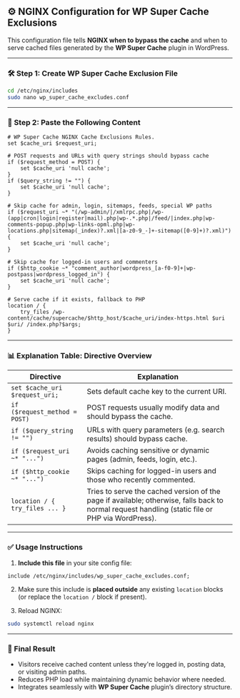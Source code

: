 
## ⚙️ NGINX Configuration for WP Super Cache Exclusions

This configuration file tells **NGINX when to bypass the cache** and when to serve cached files generated by the **WP Super Cache** plugin in WordPress.

---

### 🛠️ Step 1: Create WP Super Cache Exclusion File

```bash
cd /etc/nginx/includes
sudo nano wp_super_cache_excludes.conf
```

---

### 📄 Step 2: Paste the Following Content

```nginx
# WP Super Cache NGINX Cache Exclusions Rules.
set $cache_uri $request_uri;

# POST requests and URLs with query strings should bypass cache
if ($request_method = POST) {
	set $cache_uri 'null cache';
}
if ($query_string != "") {
    set $cache_uri 'null cache';
}

# Skip cache for admin, login, sitemaps, feeds, special WP paths
if ($request_uri ~* "(/wp-admin/|/xmlrpc.php|/wp-(app|cron|login|register|mail).php|wp-.*.php|/feed/|index.php|wp-comments-popup.php|wp-links-opml.php|wp-locations.php|sitemap(_index)?.xml|[a-z0-9_-]+-sitemap([0-9]+)?.xml)") {
    set $cache_uri 'null cache';
}

# Skip cache for logged-in users and commenters
if ($http_cookie ~* "comment_author|wordpress_[a-f0-9]+|wp-postpass|wordpress_logged_in") {
    set $cache_uri 'null cache';
}

# Serve cache if it exists, fallback to PHP
location / {
    try_files /wp-content/cache/supercache/$http_host/$cache_uri/index-https.html $uri $uri/ /index.php?$args;
}
```

---

### 📊 Explanation Table: Directive Overview

| **Directive**                  | **Explanation**                                                                                                                                  |
| ------------------------------ | ------------------------------------------------------------------------------------------------------------------------------------------------ |
| `set $cache_uri $request_uri;` | Sets default cache key to the current URI.                                                                                                       |
| `if ($request_method = POST)`  | POST requests usually modify data and should bypass the cache.                                                                                   |
| `if ($query_string != "")`     | URLs with query parameters (e.g. search results) should bypass cache.                                                                            |
| `if ($request_uri ~* "...")`   | Avoids caching sensitive or dynamic pages (admin, feeds, login, etc.).                                                                           |
| `if ($http_cookie ~* "...")`   | Skips caching for logged-in users and those who recently commented.                                                                              |
| `location / { try_files ... }` | Tries to serve the cached version of the page if available; otherwise, falls back to normal request handling (static file or PHP via WordPress). |

---

### ✅ Usage Instructions

1. **Include this file** in your site config file:

```nginx
include /etc/nginx/includes/wp_super_cache_excludes.conf;
```

2. Make sure this include is **placed outside** any existing `location` blocks (or replace the `location /` block if present).

3. Reload NGINX:

```bash
sudo systemctl reload nginx
```

---

### 🧪 Final Result

* Visitors receive cached content unless they're logged in, posting data, or visiting admin paths.
* Reduces PHP load while maintaining dynamic behavior where needed.
* Integrates seamlessly with **WP Super Cache** plugin’s directory structure.
